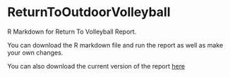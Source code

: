 # ReturnToOutdoorVolleyball

R Markdown for Return To Volleyball Report. 

You can download the R markdown file and run the report as well as make your own changes. 

You can also download the current version of the report [here](https://github.com/cuisquare/ReturnToOutdoorVolleyball/blob/master/LSKVCReturnToPlayReport.pdf)
